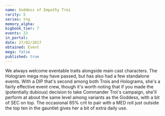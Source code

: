 ```yaml
---
name: Goddess of Empathy Troi
rarity: 5
series: tng
memory_alpha:
bigbook_tier: 7
events: 23
in_portal:
date: 27/02/2017
obtained: Event
mega: false
published: true
---
```


We always welcome eventable traits alongside main cast characters. The Hologram mega may have passed, but has also had a few standalone events. With a DIP that's second among both Trois and Holograms, she's a fairly effective event crew, though it's worth noting that if you made the (potentially dubious) decision to take Commander Troi's campaign, she'll perform at about the same level among variants as the Goddess, with a bit of SEC on top. The occasional 65% crit to pair with a MED roll just outside the top ten in the gauntlet gives her a bit of extra daily use.
